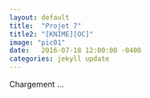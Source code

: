 ```yaml
---
layout: default
title:  "Projet 7"
title2: "[KNIME][OC]"
image: "pic01"
date:   2016-07-18 12:00:00 -0400
categories: jekyll update
---
```

Chargement ...